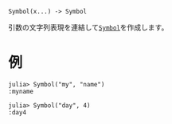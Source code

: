 ```
Symbol(x...) -> Symbol
```

引数の文字列表現を連結して[`Symbol`](@ref)を作成します。

# 例

```jldoctest
julia> Symbol("my", "name")
:myname

julia> Symbol("day", 4)
:day4
```
